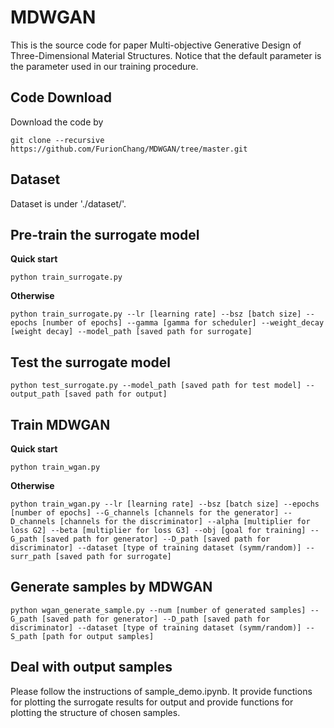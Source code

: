 # MDWGAN
This is the source code for paper Multi-objective Generative Design of Three-Dimensional Material Structures. Notice that the default parameter is the parameter used in our training procedure.

## Code Download
Download the code by

    git clone --recursive https://github.com/FurionChang/MDWGAN/tree/master.git

## Dataset
Dataset is under './dataset/'.

## Pre-train the surrogate model
**Quick start**

    python train_surrogate.py
 
**Otherwise**

    python train_surrogate.py --lr [learning rate] --bsz [batch size] --epochs [number of epochs] --gamma [gamma for scheduler] --weight_decay [weight decay] --model_path [saved path for surrogate]

## Test the surrogate model

    python test_surrogate.py --model_path [saved path for test model] --output_path [saved path for output]

## Train MDWGAN
**Quick start**

    python train_wgan.py

**Otherwise**

    python train_wgan.py --lr [learning rate] --bsz [batch size] --epochs [number of epochs] --G_channels [channels for the generator] --D_channels [channels for the discriminator] --alpha [multiplier for loss G2] --beta [multiplier for loss G3] --obj [goal for training] --G_path [saved path for generator] --D_path [saved path for discriminator] --dataset [type of training dataset (symm/random)] --surr_path [saved path for surrogate]

## Generate samples by MDWGAN

    python wgan_generate_sample.py --num [number of generated samples] --G_path [saved path for generator] --D_path [saved path for discriminator] --dataset [type of training dataset (symm/random)] --S_path [path for output samples]

## Deal with output samples
Please follow the instructions of sample_demo.ipynb. It provide functions for plotting the surrogate results for output and provide functions for plotting the structure of chosen samples.
